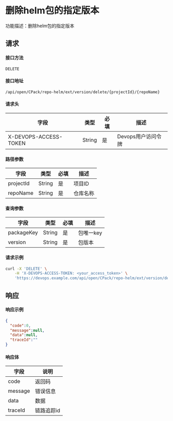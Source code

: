 # 删除helm包的指定版本
功能描述：删除helm包的指定版本



## 请求

#### 接口方法

`DELETE`

#### 接口地址

`/api/open/CPack/repo-helm/ext/version/delete/{projectId}/{repoName}`

#### 请求头

| 字段                  | 类型   | 必填 | 描述               |
| --------------------- | ------ | ---- | ------------------ |
| X-DEVOPS-ACCESS-TOKEN | String | 是   | Devops用户访问令牌 |

#### 路径参数

| 字段      | 类型   | 必填 | 描述     |
| --------- | ------ | ---- | -------- |
| projectId | String | 是   | 项目ID   |
| repoName  | String | 是   | 仓库名称 |

#### 查询参数

| 字段          | 类型     | 必填  | 描述     |
|-------------|--------|-----|--------|
| packageKey  | String | 是   | 包唯一key |
| version     | String | 是   | 包版本    |

#### 请求示例

```bash
curl -X 'DELETE' \
    -H 'X-DEVOPS-ACCESS-TOKEN: <your_access_token>' \
    'https://devops.example.com/api/open/CPack/repo-helm/ext/version/delete/{projectId}/{repoName}?packageKey=helm://consul&version=10.0.0'
```



## 响应

#### 响应示例

```json
{
  "code":0,
  "message":null,
  "data":null,
  "traceId":""
}
```

#### 响应体

| 字段      | 说明     |
|---------|--------|
| code    | 返回码    |
| message | 错误信息   |
| data    | 数据     |
| traceId | 链路追踪id |
